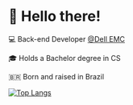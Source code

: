 
# 👋 Hello there!

💻 Back-end Developer [@Dell EMC](https://developer.dell.com/)

🎓 Holds a Bachelor degree in CS

🇧🇷 Born and raised in Brazil

[![Top Langs](https://github-readme-stats.vercel.app/api/top-langs/?username=jefersonf&layout=compact&hide=html&theme=dracula&hide_border=true)](https://github.com/jefersonf/github-readme-stats)
  
